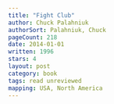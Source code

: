 ```yaml
---
title: "Fight Club"
author: Chuck Palahniuk
authorSort: Palahniuk, Chuck
pageCount: 218
date: 2014-01-01
written: 1996
stars: 4
layout: post
category: book
tags: read unreviewed
mapping: USA, North America
---
```


